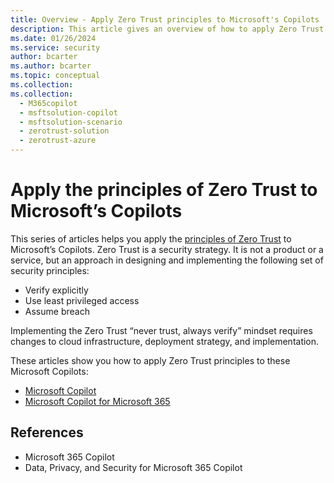 ```yaml
---
title: Overview - Apply Zero Trust principles to Microsoft's Copilots
description: This article gives an overview of how to apply Zero Trust principles to Microsoft's Copilots.
ms.date: 01/26/2024    
ms.service: security
author: bcarter
ms.author: bcarter
ms.topic: conceptual
ms.collection: 
ms.collection: 
  - M365copilot 
  - msftsolution-copilot
  - msftsolution-scenario
  - zerotrust-solution
  - zerotrust-azure
---
```


# Apply the principles of Zero Trust to Microsoft’s Copilots

This series of articles helps you apply the [principles of Zero Trust](zero-trust-overview.md#guiding-principles-of-zero-trust) to Microsoft’s Copilots. Zero Trust is a security strategy. It is not a product or a service, but an approach in designing and implementing the following set of security principles:

- Verify explicitly
- Use least privileged access
- Assume breach

Implementing the Zero Trust “never trust, always verify” mindset requires changes to cloud infrastructure, deployment strategy, and implementation.

These articles show you how to apply Zero Trust principles to these Microsoft Copilots:

- [Microsoft Copilot](zero-trust-microsoft-copilot.md)
- [Microsoft Copilot for Microsoft 365](zero-trust-microsoft-365-copilot.md)

## References

- Microsoft 365 Copilot
- Data, Privacy, and Security for Microsoft 365 Copilot 
